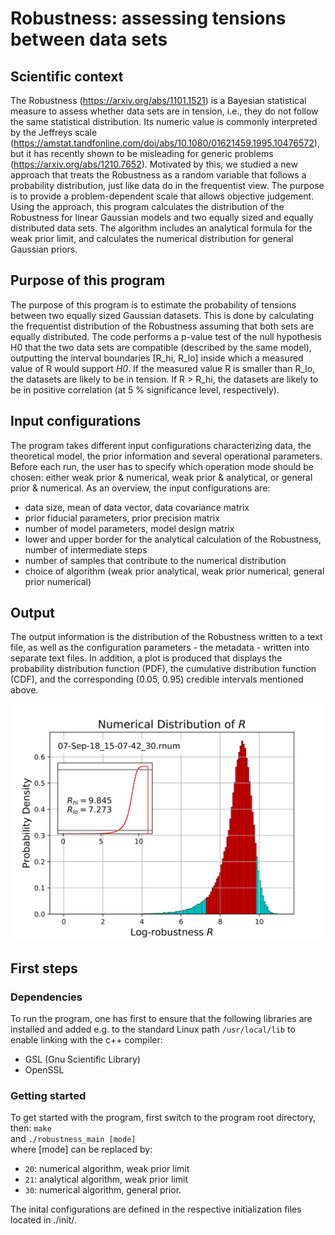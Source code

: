# Robustness: assessing tensions between data sets
## Scientific context
The Robustness (https://arxiv.org/abs/1101.1521) is a Bayesian statistical measure to assess
whether data sets are in tension, i.e., they do not follow the same statistical distribution. 
Its numeric value is commonly interpreted by the Jeffreys scale 
(https://amstat.tandfonline.com/doi/abs/10.1080/01621459.1995.10476572), but it has recently
shown to be misleading for generic problems (https://arxiv.org/abs/1210.7652). Motivated by this,
we studied a new approach that treats the Robustness as a random variable that follows a
probability distribution, just like data do in the frequentist view. The purpose is to provide a 
problem-dependent scale that allows objective judgement. Using the approach, this program 
calculates the distribution of the Robustness for linear Gaussian models and two equally sized and
equally distributed data sets. The algorithm includes an analytical formula for the weak prior
limit, and calculates the numerical distribution for general Gaussian priors.

## Purpose of this program
The purpose of this program is to estimate the probability of tensions between two equally
sized Gaussian datasets. This is done by calculating the frequentist distribution of the 
Robustness assuming that both sets are equally distributed. The code performs a p-value test
of the null hypothesis H0 that the two data sets are compatible (described by the same model),
outputting the interval boundaries [R_hi, R_lo] inside which a measured value of R would 
support _H0_. If the measured value R is smaller than R_lo, the datasets are likely to be in tension.
If R > R_hi, the datasets are likely to be in positive correlation (at 5 % significance
level, respectively).

## Input configurations
The program takes different input configurations characterizing data, the theoretical model, the
prior information and several operational parameters. Before each run, the user has to specify which
operation mode should be chosen: either weak prior & numerical, weak prior & analytical, or general 
prior & numerical. As an overview, the input configurations are:

 - data size, mean of data vector, data covariance matrix
 - prior fiducial parameters, prior precision matrix
 - number of model parameters, model design matrix
 - lower and upper border for the analytical calculation of the Robustness, number of intermediate
 steps
 - number of samples that contribute to the numerical distribution
 - choice of algorithm (weak prior analytical, weak prior numerical, general prior numerical)

## Output
The output information is the distribution of the Robustness written to a text file, as well as
the configuration parameters - the metadata - written into separate text files. In addition,  a
plot is produced that displays the probability distribution function (PDF), the cumulative 
distribution function (CDF), and the  corresponding (0.05, 0.95) credible intervals mentioned above.

![Example output](07-Sep-18_15-07-42_30.rnum.svg "PDF output")

## First steps 
### Dependencies
To run the program, one has first to ensure that the following libraries are installed and added e.g. 
to the standard Linux path `/usr/local/lib` to enable linking with the c++ compiler:
- GSL (Gnu Scientific Library)
- OpenSSL

### Getting started
To get started with the program, first switch to the program root directory, then:
`make`  
and
`./robustness_main [mode]`  
where [mode] can be replaced by:
- `20`: numerical algorithm, weak prior limit  
- `21`: analytical algorithm, weak prior limit  
- `30`: numerical algorithm, general prior.  

The inital configurations are defined in the respective initialization files located in ./init/.
 
